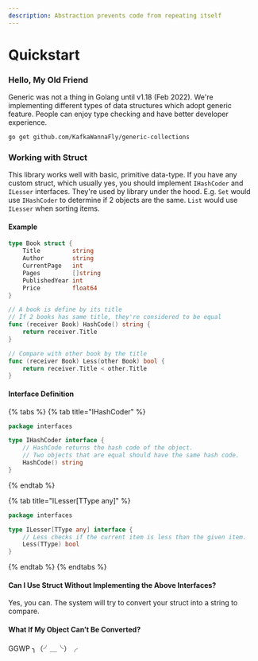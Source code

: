 ```yaml
---
description: Abstraction prevents code from repeating itself
---
```


# Quickstart

### Hello, My Old Friend

Generic was not a thing in Golang until v1.18 (Feb 2022). We're implementing different types of data structures which adopt generic feature. People can enjoy type checking and have better developer experience.

```sh
go get github.com/KafkaWannaFly/generic-collections
```

### Working with Struct

This library works well with basic, primitive data-type. If you have any custom struct, which usually yes, you should implement `IHashCoder` and `ILesser` interfaces. They're used by library under the hood. E.g. `Set` would use `IHashCoder` to determine if 2 objects are the same. `List` would use `ILesser` when sorting items.

#### Example

```go
type Book struct {
	Title         string
	Author        string
	CurrentPage   int
	Pages         []string
	PublishedYear int
	Price         float64
}

// A book is define by its title
// If 2 books has same title, they're considered to be equal
func (receiver Book) HashCode() string {
	return receiver.Title
}

// Compare with other book by the title
func (receiver Book) Less(other Book) bool {
	return receiver.Title < other.Title
}
```

#### Interface Definition

{% tabs %}
{% tab title="IHashCoder" %}
```go
package interfaces

type IHashCoder interface {
	// HashCode returns the hash code of the object.
	// Two objects that are equal should have the same hash code.
	HashCode() string
}
```
{% endtab %}

{% tab title="ILesser[TType any]" %}
```go
package interfaces

type ILesser[TType any] interface {
    // Less checks if the current item is less than the given item.
    Less(TType) bool
}
```
{% endtab %}
{% endtabs %}

#### Can I Use Struct Without Implementing the Above Interfaces?

Yes, you can. The system will try to convert your struct into a string to compare.&#x20;

#### **What If My Object Can’t Be Converted?**

GGWP  ╮（╯＿╰）╭
